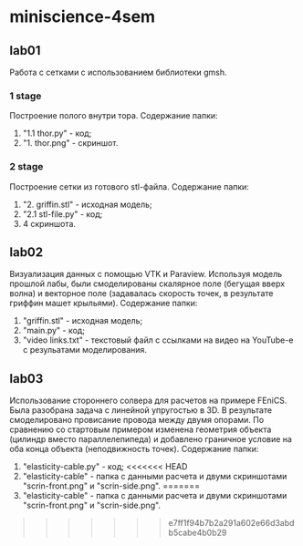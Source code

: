 # miniscience-4sem
## lab01
Работа с сетками с использованием библиотеки gmsh.
### 1 stage
Построение полого внутри тора. 
Содержание папки:
1. "1.1 thor.py" - код;
2. "1. thor.png" - скриншот.

### 2 stage
Построение сетки из готового stl-файла.
Содержание папки:
1. "2. griffin.stl" - исходная модель;
2. "2.1 stl-file.py" - код;
3. 4 скриншота.

## lab02
Визуализация данных с помощью VTK и Paraview.
Используя модель прошлой лабы, были смоделированы скалярное поле (бегущая вверх волна) и векторное поле (задавалась скорость точек, в результате гриффин машет крыльями).
Содержание папки:
1. "griffin.stl" - исходная модель;
2. "main.py" - код;
3. "video links.txt" - текстовый файл с ссылками на видео на YouTube-е с резульатами моделирования.

## lab03
Использование стороннего солвера для расчетов на примере FEniCS.
Была разобрана задача с линейной упругостью в 3D. В результате смоделировано провисание провода между двумя опорами. По сравнению со стартовым примером изменена геометрия объекта (цилиндр вместо параллелепипеда) и добавлено граничное условие на оба конца объекта (неподвижность точек).
Содержание папки:
1. "elasticity-cable.py" - код;
<<<<<<< HEAD
2. "elasticity-cable" - папка с данными расчета и двуми скриншотами "scrin-front.png" и "scrin-side.png".
=======
2. "elasticity-cable" - папка с данными расчета и двуми скриншотами "scrin-front.png" и "scrin-side.png".
>>>>>>> e7ff1f94b7b2a291a602e66d3abdb5cabe4b0b29
